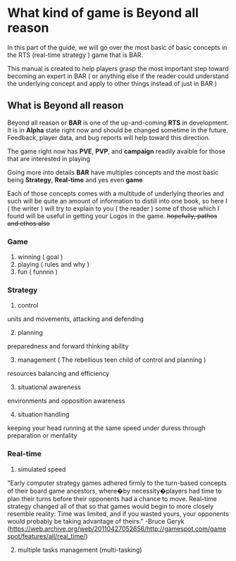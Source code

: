 # What kind of game is Beyond all reason
In this part of the guide, we will go over the most basic of basic concepts in the RTS (real-time strategy ) game that is BAR.

This manual is created to help players grasp the most important step toward becoming an expert in BAR ( or anything else if the reader could understand the underlying concept and apply to other things instead of just in BAR )	

## What is Beyond all reason
Beyond all reason or **BAR** is one of the up-and-coming **RTS** in development. It is in **Alpha** state right now and should
be changed sometime in the future. Feedback, player data, and bug reports will help toward this direction.

The game right now has **PVE**, **PVP**, and **campaign** readily avaible for those that are interested in playing

Going more into details **BAR** have multiples concepts and the most basic being **Strategy**, **Real-time** and yes even **game**

Each of those concepts comes with a multitude of underlying theories and such will be quite an amount of information to distill into one book,
so here I ( the writer ) will try to explain to you ( the reader ) some of those which I found will be useful in getting your Logos in the game. ~~hopefully, pathos and ethos also~~

### Game

1. winning ( goal )
2. playing ( rules and why )
3. fun ( funnnn )

### Strategy

1. control

units and movements, attacking and defending

2. planning

preparedness and forward thinking ability

3. management ( The rebellious teen child of control and planning )

resources balancing and efficiency

3. situational awareness

environments and opposition awareness

4. situation handling

keeping your head running at the same speed under duress through preparation or mentality

### Real-time

1. simulated speed

"Early computer strategy games adhered firmly to the turn-based concepts of their board game ancestors, where�by necessity�players had time to plan their turns before their opponents had a chance to move.
Real-time strategy changed all of that so that games would begin to more closely resemble reality: Time was limited, and if you wasted yours, your opponents would probably be taking advantage of theirs."
-Bruce Geryk (https://web.archive.org/web/20110427052656/http://gamespot.com/gamespot/features/all/real_time/)

2. multiple tasks management (multi-tasking)
